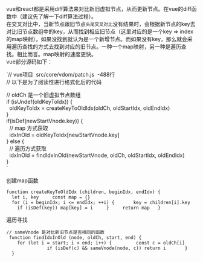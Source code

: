 vue和react都是采用diff算法来对比新旧虚拟节点，从而更新节点。在vue的diff函数中（建议先了解一下diff算法过程）。  
在交叉对比中，当新节点跟旧节点`头尾交叉对比`没有结果时，会根据新节点的key去对比旧节点数组中的key，从而找到相应旧节点（这里对应的是一个key => index 的map映射）。如果没找到就认为是一个新增节点。而如果没有key，那么就会采用遍历查找的方式去找到对应的旧节点。一种一个map映射，另一种是遍历查找。相比而言。map映射的速度更快。  
vue部分源码如下：

`// vue项目  src/core/vdom/patch.js  -488行  
// 以下是为了阅读性进行格式化后的代码  

// oldCh 是一个旧虚拟节点数组  
if (isUndef(oldKeyToIdx)) {  
  oldKeyToIdx = createKeyToOldIdx(oldCh, oldStartIdx, oldEndIdx)  
}  
if(isDef(newStartVnode.key)) {  
  // map 方式获取  
  idxInOld = oldKeyToIdx[newStartVnode.key]  
} else {  
  // 遍历方式获取  
  idxInOld = findIdxInOld(newStartVnode, oldCh, oldStartIdx, oldEndIdx)  
}  
`

创建map函数

`function createKeyToOldIdx (children, beginIdx, endIdx) {  
  let i, key  
  const map = {}  
  for (i = beginIdx; i <= endIdx; ++i) {  
    key = children[i].key  
    if (isDef(key)) map[key] = i  
  }  
  return map  
}  
`

遍历寻找

`// sameVnode 是对比新旧节点是否相同的函数  
 function findIdxInOld (node, oldCh, start, end) {  
    for (let i = start; i < end; i++) {  
      const c = oldCh[i]  
        
      if (isDef(c) && sameVnode(node, c)) return i  
    }  
  }`